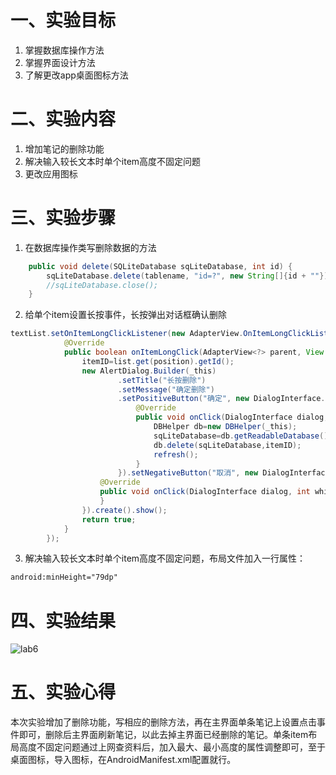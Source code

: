 # 一、实验目标
1. 掌握数据库操作方法
2. 掌握界面设计方法
3. 了解更改app桌面图标方法

# 二、实验内容
1. 增加笔记的删除功能
2. 解决输入较长文本时单个item高度不固定问题
3. 更改应用图标

# 三、实验步骤
1. 在数据库操作类写删除数据的方法
```java
    public void delete(SQLiteDatabase sqLiteDatabase, int id) {
        sqLiteDatabase.delete(tablename, "id=?", new String[]{id + ""});
        //sqLiteDatabase.close();
    }
```
2. 给单个item设置长按事件，长按弹出对话框确认删除
```java
textList.setOnItemLongClickListener(new AdapterView.OnItemLongClickListener() {
            @Override
            public boolean onItemLongClick(AdapterView<?> parent, View view, int position, long id) {
                itemID=list.get(position).getId();
                new AlertDialog.Builder(_this)
                        .setTitle("长按删除")
                        .setMessage("确定删除")
                        .setPositiveButton("确定", new DialogInterface.OnClickListener() {
                            @Override
                            public void onClick(DialogInterface dialog, int which) {
                                DBHelper db=new DBHelper(_this);
                                sqLiteDatabase=db.getReadableDatabase();
                                db.delete(sqLiteDatabase,itemID);
                                refresh();
                            }
                        }).setNegativeButton("取消", new DialogInterface.OnClickListener() {
                    @Override
                    public void onClick(DialogInterface dialog, int which) {
                    }
                }).create().show();
                return true;
            }
        });
```
3. 解决输入较长文本时单个item高度不固定问题，布局文件加入一行属性：
```xml
android:minHeight="79dp"
```

# 四、实验结果
![lab6](https://github.com/cxcx75/android-labs-2020/blob/master/students/net1814080903127/lab6.png)
# 五、实验心得
本次实验增加了删除功能，写相应的删除方法，再在主界面单条笔记上设置点击事件即可，删除后主界面刷新笔记，以此去掉主界面已经删除的笔记。单条item布局高度不固定问题通过上网查资料后，加入最大、最小高度的属性调整即可，至于桌面图标，导入图标，在AndroidManifest.xml配置就行。
